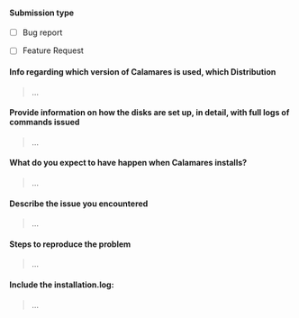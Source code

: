 #### Submission type

  - [ ] Bug report
  - [ ] Feature Request


#### Info regarding which version of Calamares is used, which Distribution

> …

#### Provide information on how the disks are set up, in detail, with full logs of commands issued 

> …

#### What do you expect to have happen when Calamares installs?

> …

#### Describe the issue you encountered

> …

#### Steps to reproduce the problem

> …

#### Include the installation.log:

> …

